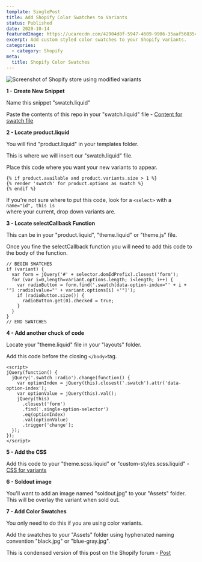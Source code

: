 ```yaml
---
template: SinglePost
title: Add Shopify Color Swatches to Variants
status: Published
date: 2020-10-14
featuredImage: https://ucarecdn.com/42904d8f-5947-4609-9906-35aaf568354a/-/crop/1335x726/0,0/-/preview/
excerpt: Add custom styled color swatches to your Shopify variants.
categories:
  - category: Shopify
meta:
  title: Shopify Color Swatches
---
```

![Screenshot of Shopify store using modified variants](https://ucarecdn.com/3d673e5d-f2f6-4bab-81c3-a22c309b669d/ "Modified Shopify Variants - Add Shopify Color Swatches to Variants")

**1 - Create New Snippet**

Name this snippet "swatch.liquid"

Paste the contents of this repo in your "swatch.liquid" file - [Content for swatch file](https://raw.githubusercontent.com/carolineschnapp/color-swatches/master/swatch.liquid)

**2 - Locate product.liquid**

You will find "product.liquid" in your templates folder.

This is where we will insert our "swatch.liquid" file. 

Place this code where you want your new variants to appear.

```
{% if product.available and product.variants.size > 1 %}
{% render 'swatch' for product.options as swatch %}
{% endif %}
```

If you're not sure where to put this code, look for a `<select>` with a `name="id", this is`\
where your current, drop down variants are.

**3 - Locate selectCallback Function**

This can be in your "product.liquid", "theme.liquid" or "theme.js" file.

Once you fine the selectCallback function you will need to add this code to the body of the function.

```
// BEGIN SWATCHES
if (variant) {
  var form = jQuery('#' + selector.domIdPrefix).closest('form');
  for (var i=0,length=variant.options.length; i<length; i++) {
    var radioButton = form.find('.swatch[data-option-index="' + i + '"] :radio[value="' + variant.options[i] +'"]');
    if (radioButton.size()) {
      radioButton.get(0).checked = true;
    }
  }
}
// END SWATCHES
```

**4 - Add another chuck of code**

Locate your "theme.liquid" file in your "layouts" folder.

Add this code before the closing `</body>`tag.

```
<script>
jQuery(function() {
  jQuery('.swatch :radio').change(function() {
    var optionIndex = jQuery(this).closest('.swatch').attr('data-option-index');
    var optionValue = jQuery(this).val();
    jQuery(this)
      .closest('form')
      .find('.single-option-selector')
      .eq(optionIndex)
      .val(optionValue)
      .trigger('change');
  });
});
</script>
```

**5 - Add the CSS**

Add this code to your "theme.scss.liquid" or "custom-styles.scss.liquid" - [CSS for variants](https://raw.githubusercontent.com/carolineschnapp/color-swatches/master/swatch.css.liquid)

**6 - Soldout image**

You'll want to add an image named "soldout.jpg" to your "Assets" folder. This will be overlay the variant when sold out.

**7 - Add Color Swatches** 

You only need to do this if you are using color variants.

Add the swatches to your "Assets" folder using hyphenated naming convention "black.jpg" or "blue-gray.jpg".

This is condensed version of this post on the Shopify forum - [Post](https://community.shopify.com/c/Shopify-Design/Product-pages-Add-color-swatches-to-products/m-p/616427)